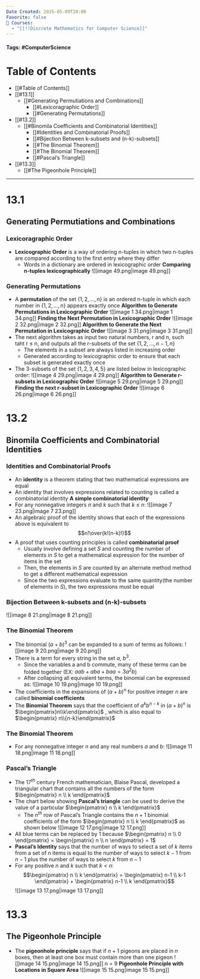 ```yaml
---
Date Created: 2025-05-09T20:00
Favorite: false
📕 Courses:
  - "[[!!Discrete Mathematics for Computer Science]]"
---
```

#### Tags: #ComputerScience 
# Table of Contents
- [[#Table of Contents]]
- [[#13.1]]
    - [[#Generating Permutiations and Combinations]]
        - [[#Lexicoragraphic Order]]
        - [[#Generating Permutations]]
- [[#13.2]]
    - [[#Binomila Coefficients and Combinatorial Identities]]
        - [[#Identities and Combinatorial Proofs]]
        - [[#Bijection Between k-subsets and (n-k)-subsets]]
        - [[#The Binomial Theorem]]
        - [[#The Binomial Theorem]]
        - [[#Pascal’s Triangle]]
- [[#13.3]]
    - [[#The Pigeonhole Principle]]
---
# 13.1
## Generating Permutiations and Combinations
### Lexicoragraphic Order
- **Lexicographic Order** is a way of ordering n-tuples in which two n-tuples are compared according to the first entry where they differ
    - Words in a dictionary are ordered in lexicographic order
**Comparing n-tuples lexicographically**
![[image 49.png|image 49.png]]
### Generating Permutations
- A **permutation** of the set $\{1,2,...,n\}$ is an ordered n-tuple in which each number in $\{1,2,...,n\}$ appears exactly once
**Algorithm to Generate Permutations in Lexicographic Order**
![[image 1 34.png|image 1 34.png]]
**Finding the Next Permutation in Lexicographic Order**
![[image 2 32.png|image 2 32.png]]
**Algorithm to Generate the Next Permutation in Lexicographic Order**
![[image 3 31.png|image 3 31.png]]
- The next algorithm takes as input two natural numbers, r and n, such taht r ≤ n, and outputs all the r-subsets of the set $\{1,2,...,n-1,n\}$
    - The elements in a subset are always listed in increasing order
    - Generated according to lexicographic order to ensure that each subset is generated exactly once
- The 3-subsets of the set $\{1,2,3,4,5\}$ are listed below in lexicographic order:
![[image 4 29.png|image 4 29.png]]
**Algorithm to Generate r-subsets in Lexicographic Order**
![[image 5 29.png|image 5 29.png]]
**Finding the next r-subset in Lexicographic Order**
![[image 6 26.png|image 6 26.png]]
  
# 13.2
## Binomila Coefficients and Combinatorial Identities
### Identities and Combinatorial Proofs
- An **identity** is a theorem stating that two mathematical expressions are equal
- An identity that involves expressions related to counting is called a combinatorial identity
**A simple combinatorial identity**
- For any nonnegative integers $n$ and $k$ such that $k$ ≤ $n$:
![[image 7 23.png|image 7 23.png]]
- An algebraic proof of the identity shows that each of the expressions above is equivalent to
$$n!\over{k!(n-k)!}$$
- A proof that uses counting principles is called **combinatorial proof**
    - Usually involve defining a set $S$ and counting the number of elements in $S$ to get a mathematical expression for the number of items in the set
    - Then, the elements in $S$ are counted by an alternate method method to get a different mathematical expression
    - Since the two expressions evaluate to the same quantity(the number of elements in $S$), the two expressions must be equal
### Bijection Between k-subsets and (n-k)-subsets
![[image 8 21.png|image 8 21.png]]
### The Binomial Theorem
- The binomial $(a + b)^3$ can be expanded to a sum of terms as follows:
![[image 9 20.png|image 9 20.png]]
- There is a term for every string in the set $a$, $b^3$.
    - Since the variables a and b commute, many of these terms can be folded together (EX: $aab +aba+baa=3a^2b$)
    - After collapsing all equivalent terms, the binomial can be expressed as:
![[image 10 19.png|image 10 19.png]]
- The coefficients in the expansions of $(a+b)^n$ for positive integer $n$ are called **binomial coefficients**
- The **Binomial Theorem** says that the coefficient of $a^kb^{n-k}$ in $(a+b)^n$ is $\begin{pmatrix}n\\k\end{pmatrix}$ , which is also equal to $\begin{pmatrix} n\\{n-k}\end{pmatrix}$
### The Binomial Theorem
- For any nonnegative integer $n$ and any real numbers $a$ and $b$:
![[image 11 18.png|image 11 18.png]]
### Pascal’s Triangle
- The $17^{th}$ century French mathematician, Blaise Pascal, developed a triangular chart that contains all the numbers of the form $\begin{pmatrix} n \\ k \end{pmatrix}$
- The chart below showing **Pascal’s triangle** can be used to derive the value of a particular $\begin{pmatrix} n \\ k \end{pmatrix}$
    - The $n^{th}$ row of Pascal’s Triangle contains the $n + 1$ binomial coefficients of the form $\begin{pmatrix} n \\ k \end{pmatrix}$ as shown below
![[image 12 17.png|image 12 17.png]]
- All blue terms can be replaced by 1 because $\begin{pmatrix} n \\ 0 \end{pmatrix} = \begin{pmatrix} n \\ n \end{pmatrix} = 1$
- **Pascal’s Identity** says that the number of ways to select a set of $k$ items from a set of $n$ items is equal to the number of ways to select $k -1$ from $n-1$ plus the number of ways to select $k$ from $n - 1$
- For any positive $n$ and $k$ such that $k < n$:
$$\begin{pmatrix} n \\ k \end{pmatrix} = \begin{pmatrix} n-1 \\ k-1 \end{pmatrix} + \begin{pmatrix} n-1 \\ k \end{pmatrix}$$
![[image 13 17.png|image 13 17.png]]
  
# 13.3
## The Pigeonhole Principle
- The **pigeonhole principle** says that if $n + 1$ pigeons are placed in $n$ boxes, then at least one box must contain more than one pigeon
![[image 14 15.png|image 14 15.png]]
n = 9
**Pigeonhole Principle with Locations in Square Area**
![[image 15 15.png|image 15 15.png]]